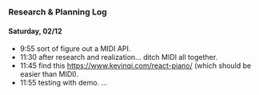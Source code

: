 ### Research & Planning Log
#### Saturday, 02/12
* 9:55 sort of figure out a MIDI API.
* 11:30 after research and realization... ditch MIDI all together.
* 11:45 find this https://www.kevinqi.com/react-piano/ (which should be easier than MIDI).
* 11:55 testing with demo.
…